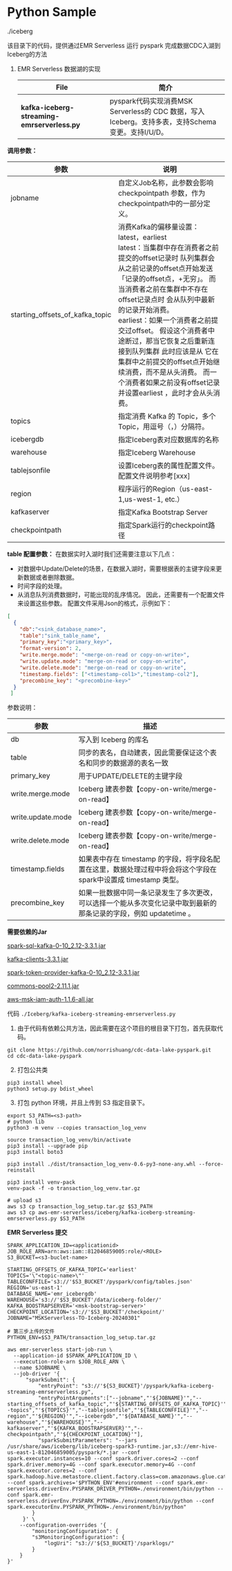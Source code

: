 # Python Sample

./iceberg

该目录下的代码，提供通过EMR Serverless 运行 pyspark 完成数据CDC入湖到Iceberg的方法


1. EMR Serverless 数据湖的实现

   | File                                          | 简介                                                         |
   |-----------------------------------------------| ------------------------------------------------------------ |
   | **kafka-iceberg-streaming-emrserverless.py**  | pyspark代码实现消费MSK Serverless的 CDC 数据，写入Iceberg。支持多表，支持Schema变更。支持I/U/D。 |

**调用参数：**

| 参数                            | 说明                                                         |
| ------------------------------- | ------------------------------------------------------------ |
| jobname                         | 自定义Job名称，此参数会影响 checkpointpath 参数，作为checkpointpath中的一部分定义。 |
| starting_offsets_of_kafka_topic | 消费Kafka的偏移量设置：latest，earliest<br />latest：当集群中存在消费者之前提交的offset记录时 队列集群会从之前记录的offset点开始发送 「记录的offset点，+无穷」。 而当消费者之前在集群中不存在offset记录点时 会从队列中最新的记录开始消费。<br />earliest：如果一个消费者之前提交过offset。 假设这个消费者中途断过，那当它恢复之后重新连接到队列集群 此时应该是从 它在集群中之前提交的offset点开始继续消费，而不是从头消费。 而一个消费者如果之前没有offset记录并设置earliest ，此时才会从头消费。 |
| topics                          | 指定消费 Kafka 的 Topic，多个Topic，用逗号（，）分隔符。     |
| icebergdb                       | 指定Iceberg表对应数据库的名称                                |
| warehouse                       | 指定Iceberg Warehouse                                        |
| tablejsonfile                   | 设置Iceberg表的属性配置文件。配置文件说明参考[xxx]           |
| region                          | 程序运行的Region（us-east-1,us-west-1, etc.）                |
| kafkaserver                     | 指定Kafka Bootstrap Server                                   |
| checkpointpath                  | 指定Spark运行的checkpoint路径                                |


**table 配置参数：**
在数据实时入湖时我们还需要注意以下几点：
- 对数据中Update/Delete的场景，在数据入湖时，需要根据表的主键字段来更新数据或者删除数据。
- 时间字段的处理。
- 从消息队列消费数据时，可能出现的乱序情况。
  因此，还需要有一个配置文件来设置这些参数。
  配置文件采用Json的格式，示例如下：

```json
[
  {
    "db":"<sink_database_name>",
    "table":"sink_table_name",
    "primary_key":"<primary_key>",
    "format-version": 2,
    "write.merge.mode": "<merge-on-read or copy-on-write>",
    "write.update.mode": "merge-on-read or copy-on-write",
    "write.delete.mode": "merge-on-read or copy-on-write",
    "timestamp.fields": ["<timestamp-col1>","timestamp-col2"],
    "precombine_key": "<precombine-key>"
  }
 ]
```
参数说明：


| 参数                             | 描述                                                                                                                                                                                                                                                                                                    |
|--------------------------------|-------------------------------------------------------------------------------------------------------------------------------------------------------------------------------------------------------------------------------------------------------------------------------------------------------|
| db                             | 写入到 Iceberg 的库名|
| table | 同步的表名，自动建表，因此需要保证这个表名和同步的数据源的表名一致|
| primary_key                    | 用于UPDATE/DELETE的主键字段              |
| write.merge.mode               | Iceberg 建表参数【copy-on-write/merge-on-read】                                                                                                                                                                                                                                                                                    |
| write.update.mode              | Iceberg 建表参数【copy-on-write/merge-on-read】                                                                                                                                                                                                                                                                                  |
| write.delete.mode              | Iceberg 建表参数【copy-on-write/merge-on-read】                                                                                                                                                                                                                                                                       |
| timestamp.fields               | 如果表中存在 timestamp 的字段，将字段名配置在这里，数据处理过程中将会将这个字段在spark中设置成 timestamp 类型。                                                                                                                                                                                                    |
| precombine_key                 | 如果一批数据中同一条记录发生了多次更改，可以选择一个能从多次变化记录中取到最新的那条记录的字段，例如 updatetime 。                                                                                                                                                                                                                                                                            |


**需要依赖的Jar**

[spark-sql-kafka-0-10_2.12-3.3.1.jar](https://s3.console.aws.amazon.com/s3/object/emr-hive-us-east-1-812046859005?region=us-east-1&prefix=pyspark/spark-sql-kafka-0-10_2.12-3.3.1.jar)

[kafka-clients-3.3.1.jar](https://s3.console.aws.amazon.com/s3/object/emr-hive-us-east-1-812046859005?region=us-east-1&prefix=pyspark/kafka-clients-3.3.1.jar)

[spark-token-provider-kafka-0-10_2.12-3.3.1.jar](https://s3.console.aws.amazon.com/s3/object/emr-hive-us-east-1-812046859005?region=us-east-1&prefix=pyspark/spark-token-provider-kafka-0-10_2.12-3.3.1.jar)

[commons-pool2-2.11.1.jar](https://s3.console.aws.amazon.com/s3/object/emr-hive-us-east-1-812046859005?region=us-east-1&prefix=pyspark/commons-pool2-2.11.1.jar)

[aws-msk-iam-auth-1.1.6-all.jar](https://s3.console.aws.amazon.com/s3/object/emr-hive-us-east-1-812046859005?region=us-east-1&prefix=pyspark/aws-msk-iam-auth-1.1.6-all.jar)	  

代码 `./Iceberg/kafka-iceberg-streaming-emrserverless.py`

1. 由于代码有依赖公共方法，因此需要在这个项目的根目录下打包，首先获取代码。
```shell
git clone https://github.com/norrishuang/cdc-data-lake-pyspark.git
cd cdc-data-lake-pyspark
```

2. 打包公共类
```shell
pip3 install wheel
python3 setup.py bdist_wheel
```

3. 打包 python 环境，并且上传到 S3 指定目录下。
```shell
export S3_PATH=<s3-path>
# python lib
python3 -m venv --copies transaction_log_venv

source transaction_log_venv/bin/activate
pip3 install --upgrade pip
pip3 install boto3

pip3 install ./dist/transaction_log_venv-0.6-py3-none-any.whl --force-reinstall

pip3 install venv-pack
venv-pack -f -o transaction_log_venv.tar.gz

# upload s3
aws s3 cp transaction_log_setup.tar.gz $S3_PATH
aws s3 cp aws-emr-serverless/iceberg/kafka-iceberg-streaming-emrserverless.py $S3_PATH
```

**EMR Serverless 提交**

```shell
SPARK_APPLICATION_ID=<applicationid>
JOB_ROLE_ARN=arn:aws:iam::812046859005:role/<ROLE>
S3_BUCKET=<s3-buclet-name>

STARTING_OFFSETS_OF_KAFKA_TOPIC='earliest'
TOPICS='\"<topic-name>\"'
TABLECONFFILE='s3://'$S3_BUCKET'/pyspark/config/tables.json'
REGION='us-east-1'
DATABASE_NAME='emr_icebergdb'
WAREHOUSE='s3://'$S3_BUCKET'/data/iceberg-folder/'
KAFKA_BOOSTRAPSERVER='<msk-bootstrap-server>'
CHECKPOINT_LOCATION='s3://'$S3_BUCKET'/checkpoint/'
JOBNAME="MSKServerless-TO-Iceberg-20240301"

# 第三步上传的文件
PYTHON_ENV=$S3_PATH/transaction_log_setup.tar.gz

aws emr-serverless start-job-run \
  --application-id $SPARK_APPLICATION_ID \
  --execution-role-arn $JOB_ROLE_ARN \
  --name $JOBNAME \
  --job-driver '{
      "sparkSubmit": {
          "entryPoint": "s3://'${S3_BUCKET}'/pyspark/kafka-iceberg-streaming-emrserverless.py",
          "entryPointArguments":["--jobname","'${JOBNAME}'","--starting_offsets_of_kafka_topic","'${STARTING_OFFSETS_OF_KAFKA_TOPIC}'","--topics","'${TOPICS}'","--tablejsonfile","'${TABLECONFFILE}'","--region","'${REGION}'","--icebergdb","'${DATABASE_NAME}'","--warehouse","'${WAREHOUSE}'","--kafkaserver","'${KAFKA_BOOSTRAPSERVER}'","--checkpointpath","'${CHECKPOINT_LOCATION}'"],
          "sparkSubmitParameters": "--jars /usr/share/aws/iceberg/lib/iceberg-spark3-runtime.jar,s3://emr-hive-us-east-1-812046859005/pyspark/*.jar --conf spark.executor.instances=10 --conf spark.driver.cores=2 --conf spark.driver.memory=4G --conf spark.executor.memory=4G --conf spark.executor.cores=2 --conf spark.hadoop.hive.metastore.client.factory.class=com.amazonaws.glue.catalog.metastore.AWSGlueDataCatalogHiveClientFactory --conf spark.archives='$PYTHON_ENV'#environment --conf spark.emr-serverless.driverEnv.PYSPARK_DRIVER_PYTHON=./environment/bin/python --conf spark.emr-serverless.driverEnv.PYSPARK_PYTHON=./environment/bin/python --conf spark.executorEnv.PYSPARK_PYTHON=./environment/bin/python"
        }
     }' \
    --configuration-overrides '{
        "monitoringConfiguration": {
        "s3MonitoringConfiguration": {
            "logUri": "s3://'${S3_BUCKET}'/sparklogs/"
        }
    }
}'
```
